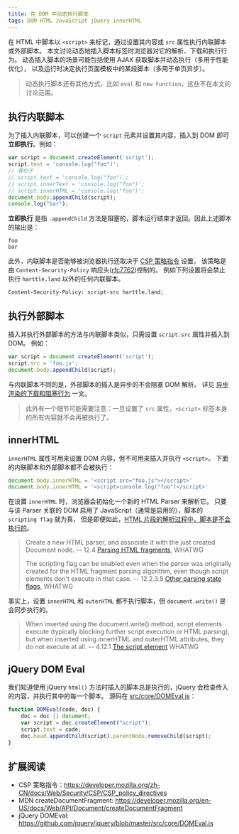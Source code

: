```yaml
---
title: 在 DOM 中动态执行脚本
tags: DOM HTML JavaScript jQuery innerHTML
---
```


在 HTML 中脚本以 `<script>` 来标记，通过设置其内容或 `src` 属性执行内联脚本或外部脚本。
本文讨论动态地插入脚本标签时浏览器对它的解析、下载和执行行为。
动态插入脚本的场景可能包括使用 AJAX 获取脚本并动态执行（多用于性能优化），
以及运行时决定执行页面模板中的某段脚本（多用于单页异步）。

> 动态执行脚本还有其他方式，比如 `eval` 和 `new Function`，这些不在本文的讨论范围。

<!--more-->

## 执行内联脚本

为了插入内联脚本，可以创建一个 `script` 元素并设置其内容，插入到 DOM 即可 **立即执行**。例如：

```javascript
var script = document.createElement('script');
script.text = 'console.log("foo")';
// 等价于
// script.text = 'console.log("foo")';
// script.innerText = 'console.log("foo")';
// script.innerHTML = 'console.log("foo")';
document.body.appendChild(script);
console.log("bar");
```

**立即执行** 是指 `.appendChild` 方法是阻塞的，脚本运行结束才返回。因此上述脚本的输出是：

```
foo
bar
```

此外，内联脚本是否能够被浏览器执行还取决于 [CSP 策略指令][csp] 设置，
该策略是由 `Content-Security-Policy` 响应头([rfc7762][rfc7762])控制的。
例如下列设置将会禁止执行 `harttle.land` 以外的任何内联脚本。

```
Content-Security-Policy: script-src harttle.land;
```

## 执行外部脚本

插入并执行外部脚本的方法与内联脚本类似，只需设置 `script.src` 属性并插入到 DOM。
例如：

```javascript
var script = document.createElement('script');
script.src = 'foo.js';
document.body.appendChild(script);
```

与内联脚本不同的是，外部脚本的插入是异步的不会阻塞 DOM 解析。
详见 [异步渲染的下载和阻塞行为](/2016/11/26/dynamic-dom-render-blocking.html) 一文。

> 此外有一个细节可能需要注意：一旦设置了 `src` 属性，`<script>` 标签本身的所有内容就不会再被执行了。

## innerHTML

`innerHTML` 属性可用来设置 DOM 内容，但不可用来插入并执行 `<script>`。
下面的内联脚本和外部脚本都不会被执行：

```javascript
document.body.innerHTML = '<script src="foo.js"></script>'
document.body.innerHTML = '<script>console.log("foo")</script>'
```

在设置 `innerHTML` 时，浏览器会初始化一个新的 HTML Parser 来解析它。
只要与该 Parser 关联的 DOM 启用了 JavaScript（通常是启用的），脚本的 `scripting flag` 就为真，
但是即便如此，[HTML 片段的解析过程中，脚本是不会执行的][psf]。


> Create a new HTML parser, and associate it with the just created Document node. -- 12.4 [Parsing HTML fragments][phf], WHATWG 
> 
> The scripting flag can be enabled even when the parser was originally created for the HTML fragment parsing algorithm, even though script elements don't execute in that case.
> -- 12.2.3.5 [Other parsing state flags][psf], WHATWG

事实上，设置 `innerHTML` 和 `outerHTML` 都不执行脚本，但 `document.write()` 是会同步执行的。

> When inserted using the document.write() method, script elements execute (typically blocking further script execution or HTML parsing), but when inserted using innerHTML and outerHTML attributes, they do not execute at all. -- 4.12.1 [The script element][script] WHATWG

## jQuery DOM Eval

我们知道使用 jQuery `html()` 方法时插入的脚本总是执行的，jQuery 会检查传入的内容，并执行其中的每一个脚本。
源码在 [src/core/DOMEval.js][domeval]：

```javascript
function DOMEval(code, doc) {
    doc = doc || document;
    var script = doc.createElement("script");
    script.text = code;
    doc.head.appendChild(script).parentNode.removeChild(script);
}
```

## 扩展阅读

* CSP 策略指令：<https://developer.mozilla.org/zh-CN/docs/Web/Security/CSP/CSP_policy_directives>
* MDN createDocumentFragment: <https://developer.mozilla.org/en-US/docs/Web/API/Document/createDocumentFragment>
* jQuery DOMEval: https://github.com/jquery/jquery/blob/master/src/core/DOMEval.js

[csp]: https://developer.mozilla.org/zh-CN/docs/Web/Security/CSP/CSP_policy_directives
[rfc7762]: https://tools.ietf.org/html/rfc7762
[phf]: https://html.spec.whatwg.org/#parsing-html-fragments
[psf]: https://html.spec.whatwg.org/#other-parsing-state-flags
[script]: https://html.spec.whatwg.org/#the-script-element
[domeval]: https://github.com/jquery/jquery/blob/master/src/core/DOMEval.js
